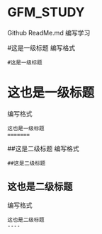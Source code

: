 # GFM_STUDY
Github ReadMe.md 编写学习

#这是一级标题
编写格式
```
#这是一级标题
```

这也是一级标题
=======
编写格式
```
这也是一级标题
=======
```

##这是二级标题
编写格式
```
##这是二级标题
```

这也是二级标题
----
编写格式
```
这也是二级标题
----
```
